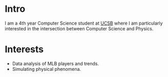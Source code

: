 
# Intro

I am a 4th year Computer Science student at [UCSB](https://ucsb.edu) where I am particularly interested in the intersection between Computer Science and Physics.

# Interests 
- Data analysis of MLB players and trends.
- Simulating physical phenomena.
